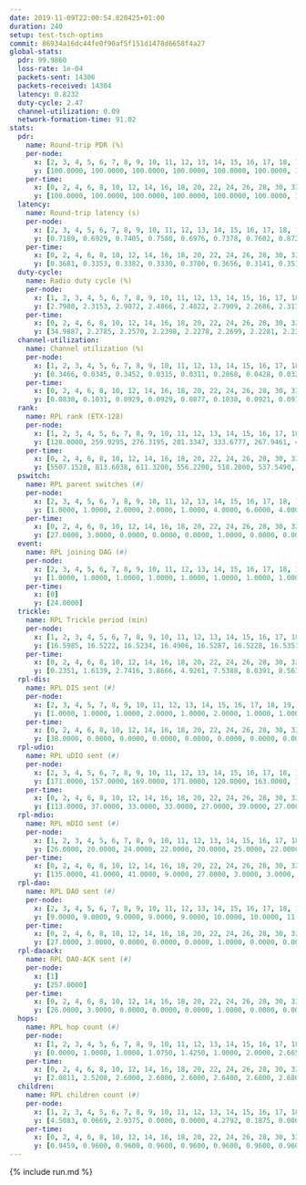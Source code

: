 ```yaml
---
date: 2019-11-09T22:00:54.820425+01:00
duration: 240
setup: test-tsch-optims
commit: 86934a16dc44fe0f90af5f151d1478d6658f4a27
global-stats:
  pdr: 99.9860
  loss-rate: 1e-04
  packets-sent: 14306
  packets-received: 14304
  latency: 0.8232
  duty-cycle: 2.47
  channel-utilization: 0.09
  network-formation-time: 91.02
stats:
  pdr:
    name: Round-trip PDR (%)
    per-node:
      x: [2, 3, 4, 5, 6, 7, 8, 9, 10, 11, 12, 13, 14, 15, 16, 17, 18, 19, 20, 21, 22, 23, 24, 25]
      y: [100.0000, 100.0000, 100.0000, 100.0000, 100.0000, 100.0000, 100.0000, 100.0000, 100.0000, 100.0000, 100.0000, 100.0000, 100.0000, 100.0000, 100.0000, 100.0000, 100.0000, 100.0000, 100.0000, 100.0000, 99.6683, 100.0000, 100.0000, 100.0000]
    per-time:
      x: [0, 2, 4, 6, 8, 10, 12, 14, 16, 18, 20, 22, 24, 26, 28, 30, 32, 34, 36, 38, 40, 42, 44, 46, 48, 50, 52, 54, 56, 58, 60, 62, 64, 66, 68, 70, 72, 74, 76, 78, 80, 82, 84, 86, 88, 90, 92, 94, 96, 98, 100, 102, 104, 106, 108, 110, 112, 114, 116, 118, 120, 122, 124, 126, 128, 130, 132, 134, 136, 138, 140, 142, 144, 146, 148, 150, 152, 154, 156, 158, 160, 162, 164, 166, 168, 170, 172, 174, 176, 178, 180, 182, 184, 186, 188, 190, 192, 194, 196, 198, 200, 202, 204, 206, 208, 210, 212, 214, 216, 218, 220, 222, 224, 226, 228, 230, 232, 234, 236, 238]
      y: [100.0000, 100.0000, 100.0000, 100.0000, 100.0000, 100.0000, 100.0000, 100.0000, 100.0000, 100.0000, 100.0000, 100.0000, 100.0000, 100.0000, 100.0000, 100.0000, 100.0000, 100.0000, 100.0000, 100.0000, 100.0000, 100.0000, 100.0000, 100.0000, 100.0000, 100.0000, 100.0000, 100.0000, 100.0000, 100.0000, 100.0000, 100.0000, 100.0000, 100.0000, 100.0000, 100.0000, 100.0000, 100.0000, 100.0000, 100.0000, 100.0000, 100.0000, 100.0000, 100.0000, 100.0000, 100.0000, 100.0000, 100.0000, 100.0000, 100.0000, 100.0000, 100.0000, 100.0000, 100.0000, 100.0000, 100.0000, 100.0000, 100.0000, 100.0000, 100.0000, 99.1667, 100.0000, 100.0000, 100.0000, 100.0000, 100.0000, 100.0000, 100.0000, 100.0000, 100.0000, 100.0000, 100.0000, 100.0000, 100.0000, 100.0000, 100.0000, 100.0000, 100.0000, 100.0000, 100.0000, 100.0000, 100.0000, 100.0000, 100.0000, 100.0000, 100.0000, 100.0000, 100.0000, 100.0000, 99.1667, 100.0000, 100.0000, 100.0000, 100.0000, 100.0000, 100.0000, 100.0000, 100.0000, 100.0000, 100.0000, 100.0000, 100.0000, 100.0000, 100.0000, 100.0000, 100.0000, 100.0000, 100.0000, 100.0000, 100.0000, 100.0000, 100.0000, 100.0000, 100.0000, 100.0000, 100.0000, 100.0000, 100.0000, 100.0000, 100.0000]
  latency:
    name: Round-trip latency (s)
    per-node:
      x: [2, 3, 4, 5, 6, 7, 8, 9, 10, 11, 12, 13, 14, 15, 16, 17, 18, 19, 20, 21, 22, 23, 24, 25]
      y: [0.7189, 0.6929, 0.7405, 0.7580, 0.6976, 0.7378, 0.7602, 0.8724, 0.7180, 0.7960, 0.8052, 0.7106, 0.8533, 0.8664, 0.8202, 0.7783, 0.8596, 0.8170, 0.8655, 0.9207, 0.9266, 1.0201, 1.0039, 0.9862]
    per-time:
      x: [0, 2, 4, 6, 8, 10, 12, 14, 16, 18, 20, 22, 24, 26, 28, 30, 32, 34, 36, 38, 40, 42, 44, 46, 48, 50, 52, 54, 56, 58, 60, 62, 64, 66, 68, 70, 72, 74, 76, 78, 80, 82, 84, 86, 88, 90, 92, 94, 96, 98, 100, 102, 104, 106, 108, 110, 112, 114, 116, 118, 120, 122, 124, 126, 128, 130, 132, 134, 136, 138, 140, 142, 144, 146, 148, 150, 152, 154, 156, 158, 160, 162, 164, 166, 168, 170, 172, 174, 176, 178, 180, 182, 184, 186, 188, 190, 192, 194, 196, 198, 200, 202, 204, 206, 208, 210, 212, 214, 216, 218, 220, 222, 224, 226, 228, 230, 232, 234, 236, 238]
      y: [0.3681, 0.3353, 0.3382, 0.3330, 0.3700, 0.3656, 0.3141, 0.3515, 0.3418, 0.3508, 0.3387, 0.3300, 0.3279, 0.3381, 0.3449, 0.3218, 0.3247, 0.3083, 0.3209, 0.2927, 0.3323, 0.3015, 0.3190, 0.3118, 0.3380, 0.3194, 0.3157, 0.3010, 0.3195, 0.3188, 0.3219, 0.3663, 0.3108, 0.3025, 0.3165, 0.3846, 0.3007, 0.3233, 0.3562, 0.3516, 0.3467, 0.4323, 0.5097, 0.4149, 0.3243, 0.3788, 0.3660, 0.6709, 0.6737, 0.4979, 0.4676, 0.3942, 0.3658, 0.8526, 1.2482, 0.9609, 0.6870, 0.5606, 0.5820, 0.9637, 1.2953, 1.3072, 1.2441, 0.9456, 0.7203, 0.9451, 1.2633, 1.3022, 1.3039, 1.2876, 1.2550, 1.1533, 1.2654, 1.2706, 1.2633, 1.2586, 1.2837, 1.2616, 1.2784, 1.2718, 1.2930, 1.2503, 1.2661, 1.2676, 1.2463, 1.2533, 1.2407, 1.2473, 1.2530, 1.2794, 1.2427, 1.2531, 1.2585, 1.2350, 1.2593, 1.2306, 1.2542, 1.2515, 1.2386, 1.2456, 1.2583, 1.2434, 1.2413, 1.2404, 1.2507, 1.2481, 1.2854, 1.2595, 1.2515, 1.2504, 1.2466, 1.2233, 1.2490, 1.2430, 1.2521, 1.2442, 1.2424, 1.2261, 1.2646, 1.2134]
  duty-cycle:
    name: Radio duty cycle (%)
    per-node:
      x: [1, 2, 3, 4, 5, 6, 7, 8, 9, 10, 11, 12, 13, 14, 15, 16, 17, 18, 19, 20, 21, 22, 23, 24, 25]
      y: [2.7980, 2.3153, 2.9072, 2.4866, 2.4822, 2.7909, 2.2686, 2.3176, 2.3622, 2.3445, 2.3745, 2.2394, 2.5713, 2.4653, 2.4202, 2.4305, 2.5202, 2.4242, 2.5298, 2.5251, 2.4445, 2.6401, 2.4638, 2.4797, 2.5343]
    per-time:
      x: [0, 2, 4, 6, 8, 10, 12, 14, 16, 18, 20, 22, 24, 26, 28, 30, 32, 34, 36, 38, 40, 42, 44, 46, 48, 50, 52, 54, 56, 58, 60, 62, 64, 66, 68, 70, 72, 74, 76, 78, 80, 82, 84, 86, 88, 90, 92, 94, 96, 98, 100, 102, 104, 106, 108, 110, 112, 114, 116, 118, 120, 122, 124, 126, 128, 130, 132, 134, 136, 138, 140, 142, 144, 146, 148, 150, 152, 154, 156, 158, 160, 162, 164, 166, 168, 170, 172, 174, 176, 178, 180, 182, 184, 186, 188, 190, 192, 194, 196, 198, 200, 202, 204, 206, 208, 210, 212, 214, 216, 218, 220, 222, 224, 226, 228, 230, 232, 234, 236, 238, 240]
      y: [34.9887, 2.2785, 2.2570, 2.2398, 2.2278, 2.2699, 2.2281, 2.2346, 2.2486, 2.2250, 2.2525, 2.2223, 2.2309, 2.2216, 2.2637, 2.2430, 2.2286, 2.2278, 2.2201, 2.2234, 2.2019, 2.2229, 2.2203, 2.2160, 2.2234, 2.2223, 2.2240, 2.2052, 2.2413, 2.2223, 2.2108, 2.2154, 2.2217, 2.2106, 2.2124, 2.2082, 2.2139, 2.2059, 2.2048, 2.2326, 2.2174, 2.2369, 2.5310, 2.4003, 2.3723, 2.3273, 2.2490, 2.2132, 2.2374, 2.2123, 2.2086, 2.2097, 2.2050, 2.1949, 2.1911, 2.2053, 2.2120, 2.2456, 2.2139, 2.2315, 2.2112, 2.2184, 2.2429, 2.2207, 2.2186, 2.2300, 2.2242, 2.2017, 2.2261, 2.2096, 2.2079, 2.2263, 2.2161, 2.1995, 2.1993, 2.1928, 2.2033, 2.2308, 2.1980, 2.2168, 2.2065, 2.2269, 2.1969, 2.2049, 2.1960, 2.2113, 2.2100, 2.1784, 2.1868, 2.2034, 2.2059, 2.2030, 2.2158, 2.1963, 2.2147, 2.1925, 2.2030, 2.2068, 2.1978, 2.1938, 2.1904, 2.1990, 2.1921, 2.2016, 2.1813, 2.2013, 2.2070, 2.2209, 2.2230, 2.2047, 2.2100, 2.1942, 2.1955, 2.1968, 2.2109, 2.1936, 2.2033, 2.1950, 2.1988, 2.2066, null]
  channel-utilization:
    name: Channel utilization (%)
    per-node:
      x: [1, 2, 3, 4, 5, 6, 7, 8, 9, 10, 11, 12, 13, 14, 15, 16, 17, 18, 19, 20, 21, 22, 23, 24, 25]
      y: [0.3466, 0.0345, 0.3452, 0.0315, 0.0311, 0.2868, 0.0428, 0.0326, 0.0311, 0.1074, 0.0345, 0.0434, 0.1476, 0.0318, 0.0600, 0.0912, 0.1248, 0.0794, 0.0537, 0.0682, 0.0343, 0.0419, 0.0330, 0.0375, 0.0339]
    per-time:
      x: [0, 2, 4, 6, 8, 10, 12, 14, 16, 18, 20, 22, 24, 26, 28, 30, 32, 34, 36, 38, 40, 42, 44, 46, 48, 50, 52, 54, 56, 58, 60, 62, 64, 66, 68, 70, 72, 74, 76, 78, 80, 82, 84, 86, 88, 90, 92, 94, 96, 98, 100, 102, 104, 106, 108, 110, 112, 114, 116, 118, 120, 122, 124, 126, 128, 130, 132, 134, 136, 138, 140, 142, 144, 146, 148, 150, 152, 154, 156, 158, 160, 162, 164, 166, 168, 170, 172, 174, 176, 178, 180, 182, 184, 186, 188, 190, 192, 194, 196, 198, 200, 202, 204, 206, 208, 210, 212, 214, 216, 218, 220, 222, 224, 226, 228, 230, 232, 234, 236, 238, 240]
      y: [0.0838, 0.1031, 0.0929, 0.0929, 0.0877, 0.1030, 0.0921, 0.0917, 0.0959, 0.0898, 0.0994, 0.0899, 0.0929, 0.0899, 0.1025, 0.0973, 0.0908, 0.0901, 0.0908, 0.0917, 0.0838, 0.0924, 0.0901, 0.0858, 0.0903, 0.0903, 0.0899, 0.0869, 0.0978, 0.0888, 0.0873, 0.0897, 0.0907, 0.0884, 0.0872, 0.0882, 0.0911, 0.0839, 0.0871, 0.0944, 0.0902, 0.0947, 0.1739, 0.0744, 0.0679, 0.0573, 0.0985, 0.0882, 0.0939, 0.0866, 0.0853, 0.0859, 0.0831, 0.0824, 0.0808, 0.0862, 0.0893, 0.0955, 0.0870, 0.0921, 0.0852, 0.0908, 0.0946, 0.0936, 0.0890, 0.0924, 0.0918, 0.0838, 0.0924, 0.0881, 0.0864, 0.0937, 0.0921, 0.0846, 0.0830, 0.0832, 0.0851, 0.0920, 0.0855, 0.0909, 0.0867, 0.0935, 0.0828, 0.0853, 0.0830, 0.0871, 0.0847, 0.0766, 0.0801, 0.0856, 0.0858, 0.0851, 0.0892, 0.0816, 0.0879, 0.0808, 0.0858, 0.0864, 0.0839, 0.0829, 0.0823, 0.0842, 0.0805, 0.0845, 0.0785, 0.0844, 0.0862, 0.0930, 0.0928, 0.0863, 0.0865, 0.0815, 0.0814, 0.0814, 0.0868, 0.0828, 0.0847, 0.0827, 0.0843, 0.0845, null]
  rank:
    name: RPL rank (ETX-128)
    per-node:
      x: [1, 2, 3, 4, 5, 6, 7, 8, 9, 10, 11, 12, 13, 14, 15, 16, 17, 18, 19, 20, 21, 22, 23, 24, 25]
      y: [128.0000, 259.9295, 276.3195, 281.3347, 333.6777, 267.9461, 401.2049, 525.6260, 814.9057, 426.9876, 824.1070, 436.6735, 438.6337, 616.5323, 772.5772, 488.2314, 441.7759, 572.7987, 917.2520, 891.2869, 709.9679, 693.5163, 803.2480, 742.0569, 827.4720]
    per-time:
      x: [0, 2, 4, 6, 8, 10, 12, 14, 16, 18, 20, 22, 24, 26, 28, 30, 32, 34, 36, 38, 40, 42, 44, 46, 48, 50, 52, 54, 56, 58, 60, 62, 64, 66, 68, 70, 72, 74, 76, 78, 80, 82, 84, 86, 88, 90, 92, 94, 96, 98, 100, 102, 104, 106, 108, 110, 112, 114, 116, 118, 120, 122, 124, 126, 128, 130, 132, 134, 136, 138, 140, 142, 144, 146, 148, 150, 152, 154, 156, 158, 160, 162, 164, 166, 168, 170, 172, 174, 176, 178, 180, 182, 184, 186, 188, 190, 192, 194, 196, 198, 200, 202, 204, 206, 208, 210, 212, 214, 216, 218, 220, 222, 224, 226, 228, 230, 232, 234, 236, 238, 240]
      y: [5507.1528, 813.6038, 611.3200, 556.2200, 518.2000, 537.5490, 550.0000, 540.4800, 510.4808, 514.7843, 514.3200, 573.5200, 575.5800, 582.1200, 581.4314, 570.8000, 553.3269, 523.1800, 517.2549, 516.1569, 508.7600, 499.5800, 519.0200, 534.3800, 534.4000, 529.0192, 499.9200, 495.5400, 498.0784, 505.2157, 498.9600, 506.2000, 501.8627, 489.2800, 485.3137, 479.7400, 490.3200, 499.4118, 495.4400, 497.1600, 494.8800, 502.6226, 494.7458, 584.8110, 563.5009, 548.6238, 518.4615, 511.2308, 489.3585, 473.4200, 477.9804, 483.8800, 496.8400, 505.8000, 500.1200, 489.2308, 486.5686, 496.6111, 490.1923, 501.1600, 511.9200, 530.9216, 533.9412, 515.7925, 513.3396, 502.3333, 501.7843, 500.5600, 492.2000, 501.0600, 505.1400, 514.0000, 522.5000, 516.1538, 525.2500, 506.3200, 512.1346, 492.6000, 492.9200, 494.4808, 488.8824, 502.8235, 489.7736, 484.2200, 475.2400, 469.0600, 464.8000, 466.2000, 457.9400, 462.3800, 458.6600, 466.0385, 455.4706, 451.8800, 457.8235, 455.9400, 452.9800, 452.7400, 460.4510, 470.1731, 465.9200, 467.9000, 466.0600, 466.2745, 472.8679, 466.7600, 478.4902, 476.2800, 475.0192, 474.3077, 454.1154, 444.0800, 441.9000, 445.5600, 444.7800, 447.7600, 448.0400, 454.0385, 446.6275, 458.6400, null]
  pswitch:
    name: RPL parent switches (#)
    per-node:
      x: [2, 3, 4, 5, 6, 7, 8, 9, 10, 11, 12, 13, 14, 15, 16, 17, 18, 19, 20, 21, 22, 23, 24, 25]
      y: [1.0000, 1.0000, 2.0000, 2.0000, 1.0000, 4.0000, 6.0000, 4.0000, 2.0000, 3.0000, 5.0000, 3.0000, 8.0000, 6.0000, 2.0000, 1.0000, 6.0000, 6.0000, 4.0000, 10.0000, 7.0000, 11.0000, 7.0000, 11.0000]
    per-time:
      x: [0, 2, 4, 6, 8, 10, 12, 14, 16, 18, 20, 22, 24, 26, 28, 30, 32, 34, 36, 38, 40, 42, 44, 46, 48, 50, 52, 54, 56, 58, 60, 62, 64, 66, 68, 70, 72, 74, 76, 78, 80, 82, 84, 86, 88, 90, 92, 94, 96, 98, 100, 102, 104, 106, 108, 110, 112, 114, 116, 118, 120, 122, 124, 126, 128, 130, 132, 134, 136, 138, 140, 142, 144, 146, 148, 150, 152, 154, 156, 158, 160, 162, 164, 166, 168, 170, 172, 174, 176, 178, 180, 182, 184, 186, 188, 190, 192, 194, 196, 198, 200, 202, 204, 206, 208, 210, 212, 214, 216, 218, 220, 222, 224, 226, 228, 230, 232, 234, 236]
      y: [27.0000, 3.0000, 0.0000, 0.0000, 0.0000, 1.0000, 0.0000, 0.0000, 2.0000, 1.0000, 0.0000, 0.0000, 0.0000, 0.0000, 1.0000, 0.0000, 2.0000, 0.0000, 1.0000, 1.0000, 0.0000, 0.0000, 0.0000, 0.0000, 0.0000, 2.0000, 0.0000, 0.0000, 1.0000, 1.0000, 0.0000, 0.0000, 1.0000, 0.0000, 1.0000, 0.0000, 0.0000, 1.0000, 0.0000, 0.0000, 0.0000, 3.0000, 0.0000, 0.0000, 0.0000, 0.0000, 0.0000, 2.0000, 3.0000, 0.0000, 1.0000, 0.0000, 0.0000, 0.0000, 0.0000, 2.0000, 1.0000, 4.0000, 2.0000, 0.0000, 0.0000, 1.0000, 1.0000, 3.0000, 3.0000, 1.0000, 1.0000, 0.0000, 0.0000, 0.0000, 0.0000, 5.0000, 0.0000, 2.0000, 2.0000, 0.0000, 2.0000, 0.0000, 0.0000, 2.0000, 1.0000, 1.0000, 3.0000, 0.0000, 0.0000, 0.0000, 0.0000, 0.0000, 0.0000, 0.0000, 0.0000, 2.0000, 1.0000, 0.0000, 1.0000, 0.0000, 0.0000, 0.0000, 1.0000, 2.0000, 0.0000, 0.0000, 0.0000, 1.0000, 3.0000, 0.0000, 1.0000, 0.0000, 2.0000, 2.0000, 2.0000, 0.0000, 0.0000, 0.0000, 0.0000, 0.0000, 0.0000, 2.0000, 1.0000]
  event:
    name: RPL joining DAG (#)
    per-node:
      x: [2, 3, 4, 5, 6, 7, 8, 9, 10, 11, 12, 13, 14, 15, 16, 17, 18, 19, 20, 21, 22, 23, 24, 25]
      y: [1.0000, 1.0000, 1.0000, 1.0000, 1.0000, 1.0000, 1.0000, 1.0000, 1.0000, 1.0000, 1.0000, 1.0000, 1.0000, 1.0000, 1.0000, 1.0000, 1.0000, 1.0000, 1.0000, 1.0000, 1.0000, 1.0000, 1.0000, 1.0000]
    per-time:
      x: [0]
      y: [24.0000]
  trickle:
    name: RPL Trickle period (min)
    per-node:
      x: [1, 2, 3, 4, 5, 6, 7, 8, 9, 10, 11, 12, 13, 14, 15, 16, 17, 18, 19, 20, 21, 22, 23, 24, 25]
      y: [16.5985, 16.5222, 16.5234, 16.4906, 16.5287, 16.5228, 16.5351, 16.2808, 16.2710, 16.2147, 16.2660, 16.4670, 16.5306, 16.3485, 16.5416, 16.5087, 16.5047, 17.3427, 16.5239, 16.4802, 16.5397, 16.2985, 16.1432, 16.5949, 16.5394]
    per-time:
      x: [0, 2, 4, 6, 8, 10, 12, 14, 16, 18, 20, 22, 24, 26, 28, 30, 32, 34, 36, 38, 40, 42, 44, 46, 48, 50, 52, 54, 56, 58, 60, 62, 64, 66, 68, 70, 72, 74, 76, 78, 80, 82, 84, 86, 88, 90, 92, 94, 96, 98, 100, 102, 104, 106, 108, 110, 112, 114, 116, 118, 120, 122, 124, 126, 128, 130, 132, 134, 136, 138, 140, 142, 144, 146, 148, 150, 152, 154, 156, 158, 160, 162, 164, 166, 168, 170, 172, 174, 176, 178, 180, 182, 184, 186, 188, 190, 192, 194, 196, 198, 200, 202, 204, 206, 208, 210, 212, 214, 216, 218, 220, 222, 224, 226, 228, 230, 232, 234, 236, 238, 240]
      y: [0.2351, 1.6139, 2.7416, 3.8666, 4.9261, 7.5388, 8.0391, 8.5634, 8.7381, 15.0776, 15.3791, 17.1267, 17.3015, 17.4763, 17.4763, 17.4763, 17.4763, 17.4763, 17.4763, 17.4763, 17.4763, 17.4763, 17.4763, 17.4763, 17.4763, 17.4763, 17.4763, 17.4763, 17.4763, 17.4763, 17.4763, 17.4763, 17.4763, 17.4763, 17.4763, 17.4763, 17.4763, 17.4763, 17.4763, 17.4763, 17.4763, 17.4763, 17.4763, 17.4763, 17.4763, 17.4763, 17.4763, 17.4763, 17.4763, 17.4763, 17.4763, 17.4763, 17.4763, 17.4763, 17.4763, 17.4763, 17.4763, 17.4763, 17.4763, 17.4763, 17.4763, 17.4763, 17.4763, 17.4763, 17.4763, 17.4763, 17.4763, 17.4763, 17.4763, 17.4763, 17.4763, 17.4763, 17.4763, 17.4763, 17.4763, 17.4763, 17.4763, 17.4763, 17.4763, 17.4763, 17.4763, 17.4763, 17.4763, 17.4763, 17.4763, 17.4763, 17.4763, 17.4763, 17.4763, 17.4763, 17.4763, 17.4763, 17.4763, 17.4763, 17.4763, 17.4763, 17.4763, 17.4763, 17.4763, 17.4763, 17.4763, 17.4763, 17.4763, 17.4763, 17.4763, 17.4763, 17.4763, 17.4763, 17.4763, 17.4763, 17.4763, 17.4763, 17.4763, 17.4763, 17.4763, 17.4763, 17.4763, 17.4763, 17.4763, 17.4763, null]
  rpl-dis:
    name: RPL DIS sent (#)
    per-node:
      x: [2, 3, 4, 5, 7, 8, 9, 10, 11, 12, 13, 14, 15, 16, 17, 18, 19, 20, 21, 22, 23, 24, 25]
      y: [1.0000, 1.0000, 1.0000, 2.0000, 1.0000, 2.0000, 1.0000, 1.0000, 2.0000, 1.0000, 1.0000, 2.0000, 2.0000, 1.0000, 1.0000, 4.0000, 2.0000, 1.0000, 2.0000, 4.0000, 3.0000, 2.0000, 2.0000]
    per-time:
      x: [0, 2, 4, 6, 8, 10, 12, 14, 16, 18, 20, 22, 24, 26, 28, 30, 32, 34, 36, 38, 40, 42, 44, 46, 48, 50, 52, 54, 56, 58, 60, 62, 64, 66, 68, 70, 72, 74, 76, 78, 80, 82, 84, 86, 88]
      y: [38.0000, 0.0000, 0.0000, 0.0000, 0.0000, 0.0000, 0.0000, 0.0000, 0.0000, 0.0000, 0.0000, 0.0000, 0.0000, 0.0000, 0.0000, 0.0000, 0.0000, 0.0000, 0.0000, 0.0000, 0.0000, 0.0000, 0.0000, 0.0000, 0.0000, 0.0000, 0.0000, 0.0000, 0.0000, 0.0000, 0.0000, 0.0000, 0.0000, 0.0000, 0.0000, 0.0000, 0.0000, 0.0000, 0.0000, 0.0000, 0.0000, 0.0000, 0.0000, 1.0000, 1.0000]
  rpl-udio:
    name: RPL uDIO sent (#)
    per-node:
      x: [2, 3, 4, 5, 6, 7, 8, 9, 10, 11, 12, 13, 14, 15, 16, 17, 18, 19, 20, 21, 22, 23, 24, 25]
      y: [171.0000, 157.0000, 169.0000, 171.0000, 120.0000, 163.0000, 164.0000, 161.0000, 152.0000, 168.0000, 165.0000, 161.0000, 165.0000, 171.0000, 167.0000, 163.0000, 180.0000, 170.0000, 169.0000, 165.0000, 164.0000, 165.0000, 167.0000, 164.0000]
    per-time:
      x: [0, 2, 4, 6, 8, 10, 12, 14, 16, 18, 20, 22, 24, 26, 28, 30, 32, 34, 36, 38, 40, 42, 44, 46, 48, 50, 52, 54, 56, 58, 60, 62, 64, 66, 68, 70, 72, 74, 76, 78, 80, 82, 84, 86, 88, 90, 92, 94, 96, 98, 100, 102, 104, 106, 108, 110, 112, 114, 116, 118, 120, 122, 124, 126, 128, 130, 132, 134, 136, 138, 140, 142, 144, 146, 148, 150, 152, 154, 156, 158, 160, 162, 164, 166, 168, 170, 172, 174, 176, 178, 180, 182, 184, 186, 188, 190, 192, 194, 196, 198, 200, 202, 204, 206, 208, 210, 212, 214, 216, 218, 220, 222, 224, 226, 228, 230, 232, 234, 236, 238, 240]
      y: [113.0000, 37.0000, 33.0000, 33.0000, 27.0000, 39.0000, 27.0000, 37.0000, 31.0000, 34.0000, 36.0000, 35.0000, 33.0000, 35.0000, 31.0000, 27.0000, 37.0000, 30.0000, 35.0000, 28.0000, 36.0000, 31.0000, 35.0000, 35.0000, 34.0000, 31.0000, 28.0000, 30.0000, 31.0000, 31.0000, 33.0000, 32.0000, 30.0000, 33.0000, 30.0000, 32.0000, 34.0000, 32.0000, 33.0000, 26.0000, 34.0000, 35.0000, 29.0000, 49.0000, 33.0000, 30.0000, 31.0000, 31.0000, 33.0000, 31.0000, 28.0000, 29.0000, 29.0000, 32.0000, 32.0000, 34.0000, 34.0000, 29.0000, 27.0000, 36.0000, 29.0000, 37.0000, 38.0000, 35.0000, 29.0000, 36.0000, 27.0000, 31.0000, 38.0000, 30.0000, 31.0000, 34.0000, 37.0000, 27.0000, 28.0000, 35.0000, 27.0000, 30.0000, 33.0000, 30.0000, 27.0000, 39.0000, 29.0000, 35.0000, 34.0000, 32.0000, 31.0000, 28.0000, 29.0000, 33.0000, 30.0000, 33.0000, 28.0000, 34.0000, 31.0000, 29.0000, 33.0000, 34.0000, 32.0000, 32.0000, 35.0000, 26.0000, 38.0000, 32.0000, 30.0000, 32.0000, 31.0000, 32.0000, 37.0000, 29.0000, 30.0000, 31.0000, 31.0000, 31.0000, 35.0000, 31.0000, 35.0000, 29.0000, 32.0000, 29.0000, 0.0000]
  rpl-mdio:
    name: RPL mDIO sent (#)
    per-node:
      x: [1, 2, 3, 4, 5, 6, 7, 8, 9, 10, 11, 12, 13, 14, 15, 16, 17, 18, 19, 20, 21, 22, 23, 24, 25]
      y: [26.0000, 20.0000, 24.0000, 22.0000, 20.0000, 25.0000, 22.0000, 25.0000, 25.0000, 27.0000, 26.0000, 24.0000, 23.0000, 26.0000, 20.0000, 25.0000, 24.0000, 22.0000, 22.0000, 23.0000, 22.0000, 26.0000, 28.0000, 21.0000, 21.0000]
    per-time:
      x: [0, 2, 4, 6, 8, 10, 12, 14, 16, 18, 20, 22, 24, 26, 28, 30, 32, 34, 36, 38, 40, 42, 44, 46, 48, 50, 52, 54, 56, 58, 60, 62, 64, 66, 68, 70, 72, 74, 76, 78, 80, 82, 84, 86, 88, 90, 92, 94, 96, 98, 100, 102, 104, 106, 108, 110, 112, 114, 116, 118, 120, 122, 124, 126, 128, 130, 132, 134, 136, 138, 140, 142, 144, 146, 148, 150, 152, 154, 156, 158, 160, 162, 164, 166, 168, 170, 172, 174, 176, 178, 180, 182, 184, 186, 188, 190, 192, 194, 196, 198, 200, 202, 204, 206, 208, 210, 212, 214, 216, 218, 220, 222, 224, 226, 228, 230, 232, 234, 236, 238]
      y: [135.0000, 41.0000, 41.0000, 9.0000, 27.0000, 3.0000, 3.0000, 11.0000, 8.0000, 2.0000, 3.0000, 1.0000, 1.0000, 3.0000, 4.0000, 1.0000, 9.0000, 4.0000, 3.0000, 0.0000, 1.0000, 0.0000, 2.0000, 4.0000, 6.0000, 5.0000, 4.0000, 2.0000, 2.0000, 0.0000, 0.0000, 6.0000, 4.0000, 5.0000, 6.0000, 2.0000, 2.0000, 0.0000, 0.0000, 0.0000, 3.0000, 7.0000, 8.0000, 4.0000, 2.0000, 1.0000, 0.0000, 0.0000, 2.0000, 3.0000, 7.0000, 4.0000, 6.0000, 3.0000, 0.0000, 0.0000, 0.0000, 4.0000, 3.0000, 8.0000, 4.0000, 3.0000, 2.0000, 1.0000, 1.0000, 0.0000, 7.0000, 3.0000, 3.0000, 5.0000, 2.0000, 3.0000, 1.0000, 0.0000, 1.0000, 2.0000, 5.0000, 11.0000, 4.0000, 0.0000, 2.0000, 0.0000, 0.0000, 3.0000, 5.0000, 4.0000, 5.0000, 6.0000, 2.0000, 0.0000, 0.0000, 1.0000, 4.0000, 4.0000, 8.0000, 3.0000, 1.0000, 4.0000, 0.0000, 0.0000, 0.0000, 6.0000, 5.0000, 6.0000, 3.0000, 2.0000, 2.0000, 1.0000, 0.0000, 0.0000, 5.0000, 4.0000, 8.0000, 6.0000, 2.0000, 0.0000, 0.0000, 0.0000, 0.0000, 4.0000]
  rpl-dao:
    name: RPL DAO sent (#)
    per-node:
      x: [2, 3, 4, 5, 6, 7, 8, 9, 10, 11, 12, 13, 14, 15, 16, 17, 18, 19, 20, 21, 22, 23, 24, 25]
      y: [9.0000, 9.0000, 9.0000, 9.0000, 9.0000, 10.0000, 10.0000, 11.0000, 10.0000, 11.0000, 11.0000, 10.0000, 13.0000, 12.0000, 10.0000, 9.0000, 11.0000, 12.0000, 10.0000, 12.0000, 11.0000, 14.0000, 12.0000, 14.0000]
    per-time:
      x: [0, 2, 4, 6, 8, 10, 12, 14, 16, 18, 20, 22, 24, 26, 28, 30, 32, 34, 36, 38, 40, 42, 44, 46, 48, 50, 52, 54, 56, 58, 60, 62, 64, 66, 68, 70, 72, 74, 76, 78, 80, 82, 84, 86, 88, 90, 92, 94, 96, 98, 100, 102, 104, 106, 108, 110, 112, 114, 116, 118, 120, 122, 124, 126, 128, 130, 132, 134, 136, 138, 140, 142, 144, 146, 148, 150, 152, 154, 156, 158, 160, 162, 164, 166, 168, 170, 172, 174, 176, 178, 180, 182, 184, 186, 188, 190, 192, 194, 196, 198, 200, 202, 204, 206, 208, 210, 212, 214, 216, 218, 220, 222, 224, 226, 228, 230, 232, 234, 236]
      y: [27.0000, 3.0000, 0.0000, 0.0000, 0.0000, 1.0000, 0.0000, 0.0000, 2.0000, 1.0000, 0.0000, 0.0000, 0.0000, 0.0000, 17.0000, 2.0000, 3.0000, 0.0000, 1.0000, 1.0000, 0.0000, 0.0000, 2.0000, 0.0000, 0.0000, 2.0000, 0.0000, 0.0000, 14.0000, 4.0000, 1.0000, 0.0000, 1.0000, 0.0000, 2.0000, 0.0000, 1.0000, 2.0000, 0.0000, 1.0000, 1.0000, 3.0000, 6.0000, 9.0000, 1.0000, 0.0000, 0.0000, 2.0000, 4.0000, 0.0000, 1.0000, 1.0000, 1.0000, 0.0000, 0.0000, 3.0000, 4.0000, 10.0000, 2.0000, 1.0000, 0.0000, 1.0000, 3.0000, 3.0000, 3.0000, 3.0000, 2.0000, 0.0000, 0.0000, 0.0000, 1.0000, 13.0000, 1.0000, 3.0000, 1.0000, 0.0000, 4.0000, 0.0000, 2.0000, 4.0000, 1.0000, 1.0000, 3.0000, 0.0000, 0.0000, 8.0000, 1.0000, 1.0000, 0.0000, 1.0000, 1.0000, 3.0000, 3.0000, 3.0000, 2.0000, 1.0000, 3.0000, 0.0000, 1.0000, 7.0000, 4.0000, 0.0000, 1.0000, 1.0000, 2.0000, 0.0000, 3.0000, 3.0000, 4.0000, 3.0000, 3.0000, 0.0000, 0.0000, 4.0000, 4.0000, 0.0000, 1.0000, 3.0000, 1.0000]
  rpl-daoack:
    name: RPL DAO-ACK sent (#)
    per-node:
      x: [1]
      y: [257.0000]
    per-time:
      x: [0, 2, 4, 6, 8, 10, 12, 14, 16, 18, 20, 22, 24, 26, 28, 30, 32, 34, 36, 38, 40, 42, 44, 46, 48, 50, 52, 54, 56, 58, 60, 62, 64, 66, 68, 70, 72, 74, 76, 78, 80, 82, 84, 86, 88, 90, 92, 94, 96, 98, 100, 102, 104, 106, 108, 110, 112, 114, 116, 118, 120, 122, 124, 126, 128, 130, 132, 134, 136, 138, 140, 142, 144, 146, 148, 150, 152, 154, 156, 158, 160, 162, 164, 166, 168, 170, 172, 174, 176, 178, 180, 182, 184, 186, 188, 190, 192, 194, 196, 198, 200, 202, 204, 206, 208, 210, 212, 214, 216, 218, 220, 222, 224, 226, 228, 230, 232, 234, 236]
      y: [26.0000, 3.0000, 0.0000, 0.0000, 0.0000, 1.0000, 0.0000, 0.0000, 2.0000, 1.0000, 0.0000, 0.0000, 0.0000, 0.0000, 17.0000, 2.0000, 3.0000, 0.0000, 1.0000, 1.0000, 0.0000, 0.0000, 2.0000, 0.0000, 0.0000, 2.0000, 0.0000, 0.0000, 15.0000, 3.0000, 1.0000, 0.0000, 1.0000, 0.0000, 2.0000, 0.0000, 1.0000, 2.0000, 0.0000, 1.0000, 1.0000, 3.0000, 6.0000, 9.0000, 1.0000, 0.0000, 0.0000, 2.0000, 4.0000, 0.0000, 1.0000, 2.0000, 0.0000, 0.0000, 0.0000, 3.0000, 4.0000, 10.0000, 2.0000, 1.0000, 0.0000, 1.0000, 3.0000, 3.0000, 3.0000, 3.0000, 2.0000, 0.0000, 0.0000, 0.0000, 2.0000, 12.0000, 1.0000, 3.0000, 1.0000, 0.0000, 4.0000, 0.0000, 2.0000, 4.0000, 1.0000, 1.0000, 3.0000, 0.0000, 0.0000, 8.0000, 1.0000, 1.0000, 0.0000, 1.0000, 1.0000, 3.0000, 3.0000, 3.0000, 2.0000, 1.0000, 3.0000, 0.0000, 1.0000, 7.0000, 4.0000, 0.0000, 1.0000, 1.0000, 2.0000, 0.0000, 3.0000, 3.0000, 4.0000, 3.0000, 3.0000, 0.0000, 0.0000, 4.0000, 4.0000, 0.0000, 1.0000, 4.0000, 0.0000]
  hops:
    name: RPL hop count (#)
    per-node:
      x: [1, 2, 3, 4, 5, 6, 7, 8, 9, 10, 11, 12, 13, 14, 15, 16, 17, 18, 19, 20, 21, 22, 23, 24, 25]
      y: [0.0000, 1.0000, 1.0000, 1.0750, 1.4250, 1.0000, 2.0000, 2.6653, 2.9916, 1.9875, 2.9916, 2.0000, 2.0625, 3.0792, 2.4728, 2.0000, 2.0000, 3.0042, 3.1088, 3.1213, 3.3222, 3.1841, 4.1506, 4.0042, 4.2678]
    per-time:
      x: [0, 2, 4, 6, 8, 10, 12, 14, 16, 18, 20, 22, 24, 26, 28, 30, 32, 34, 36, 38, 40, 42, 44, 46, 48, 50, 52, 54, 56, 58, 60, 62, 64, 66, 68, 70, 72, 74, 76, 78, 80, 82, 84, 86, 88, 90, 92, 94, 96, 98, 100, 102, 104, 106, 108, 110, 112, 114, 116, 118, 120, 122, 124, 126, 128, 130, 132, 134, 136, 138, 140, 142, 144, 146, 148, 150, 152, 154, 156, 158, 160, 162, 164, 166, 168, 170, 172, 174, 176, 178, 180, 182, 184, 186, 188, 190, 192, 194, 196, 198, 200, 202, 204, 206, 208, 210, 212, 214, 216, 218, 220, 222, 224, 226, 228, 230, 232, 234, 236, 238]
      y: [2.0811, 2.5200, 2.6000, 2.6000, 2.6000, 2.6400, 2.6800, 2.6800, 2.6000, 2.5600, 2.5600, 2.5600, 2.5600, 2.5600, 2.5400, 2.5200, 2.5200, 2.4800, 2.5000, 2.5200, 2.4800, 2.4800, 2.4800, 2.4800, 2.4800, 2.4600, 2.4400, 2.4400, 2.4400, 2.4000, 2.4000, 2.4000, 2.4000, 2.4000, 2.4200, 2.4400, 2.4400, 2.4400, 2.4400, 2.4400, 2.4400, 2.4400, 2.4400, 2.4400, 2.4400, 2.4400, 2.4400, 2.4400, 2.4000, 2.4000, 2.4000, 2.3600, 2.3600, 2.3600, 2.3600, 2.3600, 2.3600, 2.3200, 2.3600, 2.3600, 2.3600, 2.4000, 2.4000, 2.5200, 2.5200, 2.5600, 2.4800, 2.4800, 2.4800, 2.4800, 2.4800, 2.3200, 2.3200, 2.3200, 2.3200, 2.3200, 2.3200, 2.3200, 2.3200, 2.3200, 2.3200, 2.2800, 2.2800, 2.2800, 2.2800, 2.2800, 2.2800, 2.2800, 2.2800, 2.2800, 2.2800, 2.2800, 2.2800, 2.2800, 2.2800, 2.2800, 2.2800, 2.2800, 2.2800, 2.2800, 2.2800, 2.2800, 2.2800, 2.2800, 2.3200, 2.3600, 2.3600, 2.3600, 2.3600, 2.3600, 2.2800, 2.2800, 2.2800, 2.2800, 2.2800, 2.2800, 2.2800, 2.2800, 2.2800, 2.2800]
  children:
    name: RPL children count (#)
    per-node:
      x: [1, 2, 3, 4, 5, 6, 7, 8, 9, 10, 11, 12, 13, 14, 15, 16, 17, 18, 19, 20, 21, 22, 23, 24, 25]
      y: [4.5083, 0.0669, 2.9375, 0.0000, 0.0000, 4.2792, 0.1875, 0.0000, 0.0000, 2.5000, 0.0879, 0.2833, 1.8083, 0.0000, 0.4059, 1.4292, 1.8750, 1.4603, 0.5732, 1.0377, 0.0628, 0.2510, 0.0000, 0.2092, 0.0000]
    per-time:
      x: [0, 2, 4, 6, 8, 10, 12, 14, 16, 18, 20, 22, 24, 26, 28, 30, 32, 34, 36, 38, 40, 42, 44, 46, 48, 50, 52, 54, 56, 58, 60, 62, 64, 66, 68, 70, 72, 74, 76, 78, 80, 82, 84, 86, 88, 90, 92, 94, 96, 98, 100, 102, 104, 106, 108, 110, 112, 114, 116, 118, 120, 122, 124, 126, 128, 130, 132, 134, 136, 138, 140, 142, 144, 146, 148, 150, 152, 154, 156, 158, 160, 162, 164, 166, 168, 170, 172, 174, 176, 178, 180, 182, 184, 186, 188, 190, 192, 194, 196, 198, 200, 202, 204, 206, 208, 210, 212, 214, 216, 218, 220, 222, 224, 226, 228, 230, 232, 234, 236, 238]
      y: [0.9459, 0.9600, 0.9600, 0.9600, 0.9600, 0.9600, 0.9600, 0.9600, 0.9600, 0.9600, 0.9600, 0.9600, 0.9600, 0.9600, 0.9600, 0.9600, 0.9600, 0.9600, 0.9600, 0.9600, 0.9600, 0.9600, 0.9600, 0.9600, 0.9600, 0.9600, 0.9600, 0.9600, 0.9600, 0.9600, 0.9600, 0.9600, 0.9600, 0.9600, 0.9600, 0.9600, 0.9600, 0.9600, 0.9600, 0.9600, 0.9600, 0.9600, 0.9600, 0.9600, 0.9600, 0.9600, 0.9600, 0.9600, 0.9600, 0.9600, 0.9600, 0.9600, 0.9600, 0.9600, 0.9600, 0.9600, 0.9600, 0.9600, 0.9600, 0.9600, 0.9600, 0.9600, 0.9600, 0.9600, 0.9600, 0.9600, 0.9600, 0.9600, 0.9600, 0.9600, 0.9600, 0.9600, 0.9600, 0.9600, 0.9600, 0.9600, 0.9600, 0.9600, 0.9600, 0.9600, 0.9600, 0.9600, 0.9600, 0.9600, 0.9600, 0.9600, 0.9600, 0.9600, 0.9600, 0.9600, 0.9600, 0.9600, 0.9600, 0.9600, 0.9600, 0.9600, 0.9600, 0.9600, 0.9600, 0.9600, 0.9600, 0.9600, 0.9600, 0.9600, 0.9600, 0.9600, 0.9600, 0.9600, 0.9600, 0.9600, 0.9600, 0.9600, 0.9600, 0.9600, 0.9600, 0.9600, 0.9600, 0.9600, 0.9600, 0.9600]
---
```


{% include run.md %}
